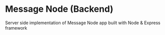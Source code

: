 # Message Node (Backend)

Server side implementation of Message Node app built with Node & Express framework